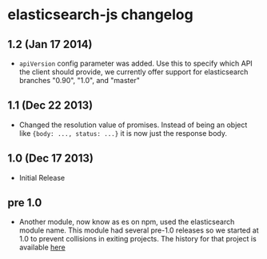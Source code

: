 # elasticsearch-js changelog

## 1.2 (Jan 17 2014)
- `apiVersion` config parameter was added. Use this to specify which API the client should provide, we currently offer support for elasticsearch branches "0.90", "1.0", and "master"


## 1.1 (Dec 22 2013)
- Changed the resolution value of promises. Instead of being an object like `{body: ..., status: ...}` it is now
  just the response body.


## 1.0 (Dec 17 2013)
- Initial Release


## pre 1.0
- Another module, now know as es on npm, used the elasticsearch module name. This module had several pre-1.0
  releases so we started at 1.0 to prevent collisions in exiting projects. The history for that project is available [here](https://github.com/ncb000gt/node-es)